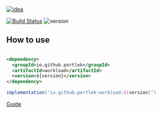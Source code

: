 [![idea](https://www.elegantobjects.org/intellij-idea.svg)](https://www.jetbrains.com/idea/)

[![Build Status](https://travis-ci.com/portlek/workload.svg?branch=master)](https://travis-ci.com/portlek/workload)
![version](https://img.shields.io/maven-central/v/io.github.portlek/workload)
## How to use
```xml

<dependency>
  <groupId>io.github.portlek</groupId>
  <artifactId>workload</artifactId>
  <version>${version}</version>
</dependency>
```
```groovy
implementation("io.github.portlek:workload:${version}")
```
[Guide](https://www.spigotmc.org/threads/409003/)
